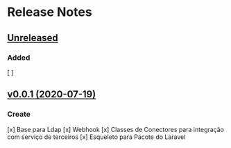 # Release Notes

## [Unreleased](https://github.com/sierratecnologia/integrations/compare/0.0.1...master)

### Added

[ ] 

## [v0.0.1 (2020-07-19)](https://github.com/sierratecnologia/integrations/compare/...0.0.1)

### Create
[x] Base para Ldap
[x] Webhook
[x] Classes de Conectores para integração com serviço de terceiros
[x] Esqueleto para Pacote do Laravel